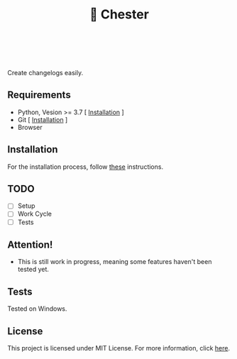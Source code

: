 <div align="center" style="margin-bottom: 70px">
	<h1>🐶 Chester</h1><br>
</div>

Create changelogs easily.

## Requirements

- Python, Vesion >= 3.7 [ [Installation](https://www.python.org/downloads/) ]
- Git [ [Installation](https://git-scm.com/downloads) ]
- Browser

## Installation

For the installation process, follow [these](https://github.com/BenSt099/Chester/blob/main/Installation.md) instructions.

## TODO

- [ ] Setup
- [ ] Work Cycle
- [ ] Tests

## Attention!

- This is still work in progress, meaning some features haven't been tested yet.

## Tests

Tested on Windows.

## License

This project is licensed under MIT License. For more information, click [here](https://github.com/BenSt099/Chester/blob/main/LICENSE).